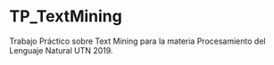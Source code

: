 # TP_TextMining
Trabajo Práctico sobre Text Mining para la materia Procesamiento del Lenguaje Natural UTN 2019.
